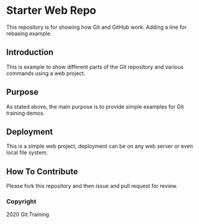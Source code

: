 # Starter Web Repo

This repository is for showing how Git and GitHub work.
Adding a line for rebasing example.

## Introduction

This is example to show different parts of the Git repository
and various commands using a web project.

## Purpose

As stated above, the main purpose is to provide simple examples
for Git training demos.


## Deployment

This is a simple web project, deployment can be on any web server
or even local file system.

## How To Contribute

Please fork this repository and then issue and pull request for
review.

### Copyright

2020 Git.Training